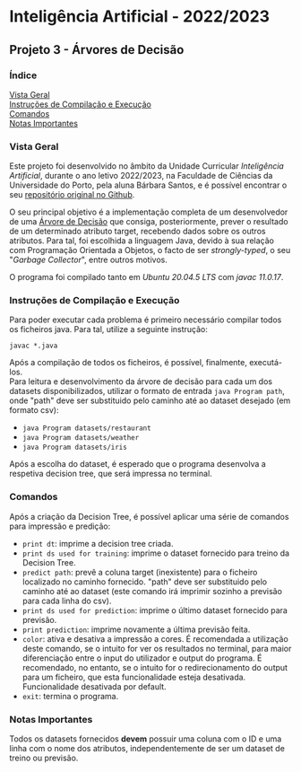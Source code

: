 # **Inteligência Artificial - 2022/2023**

## **Projeto 3 - Árvores de Decisão**

### **Índice**
  
  [Vista Geral](#vista-geral)  
  [Instruções de Compilação e Execução](#instruções-de-compilação-e-execução)  
  [Comandos](#comandos)  
  [Notas Importantes](#notas-importantes)


### **Vista Geral**

Este projeto foi desenvolvido no âmbito da Unidade Curricular *Inteligência Artificial*, durante o ano letivo 2022/2023, na Faculdade de Ciências da Universidade do Porto, pela aluna Bárbara Santos, e é possível encontrar o seu [repositório original no Github](https://github.com/blsbls03/AI-Project-3-DecisionTrees).

O seu principal objetivo é a implementação completa de um desenvolvedor de uma [Árvore de Decisão](https://en.wikipedia.org/wiki/Decision_tree "Descrição de Árvores de Decisão - Wikipédia (Inglês)") que consiga, posteriormente, prever o resultado de um determinado atributo target, recebendo dados sobre os outros atributos. Para tal, foi escolhida a linguagem Java, devido à sua relação com Programação Orientada a Objetos, o facto de ser *strongly-typed*, o seu "*Garbage Collector*", entre outros motivos.

O programa foi compilado tanto em *Ubuntu 20.04.5 LTS* com *javac 11.0.17*.

### **Instruções de Compilação e Execução**

Para poder executar cada problema é primeiro necessário compilar todos os ficheiros java. Para tal, utilize a seguinte instrução:

`javac *.java`

Após a compilação de todos os ficheiros, é possível, finalmente, executá-los.  
Para leitura e desenvolvimento da árvore de decisão para cada um dos datasets disponibilizados, utilizar o formato de entrada `java Program path`, onde "path" deve ser substituido pelo caminho até ao dataset desejado (em formato csv):  
- `java Program datasets/restaurant`
- `java Program datasets/weather`
- `java Program datasets/iris`

Após a escolha do dataset, é esperado que o programa desenvolva a respetiva decision tree, que será impressa no terminal.

### **Comandos**

Após a criação da Decision Tree, é possível aplicar uma série de comandos para impressão e predição:

- `print dt`: imprime a decision tree criada.
- `print ds used for training`: imprime o dataset fornecido para treino da Decision Tree.
- `predict path`: prevê a coluna target (inexistente) para o ficheiro localizado no caminho fornecido. "path" deve ser substituido pelo caminho até ao dataset (este comando irá imprimir sozinho a previsão para cada linha do csv).
- `print ds used for prediction`: imprime o último dataset fornecido para previsão.
- `print prediction`: imprime novamente a última previsão feita.
- `color`: ativa e desativa a impressão a cores. É recomendada a utilização deste comando, se o intuito for ver os resultados no terminal, para maior diferenciação entre o input do utilizador e output do programa. É recomendado, no entanto, se o intuito for o redirecionamento do output para um ficheiro, que esta funcionalidade esteja desativada. Funcionalidade desativada por default.
- `exit`: termina o programa.

### **Notas Importantes**

Todos os datasets fornecidos **devem** possuir uma coluna com o ID e uma linha com o nome dos atributos, independentemente de ser um dataset de treino ou previsão.
